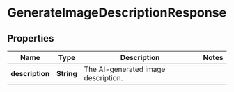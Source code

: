 

# GenerateImageDescriptionResponse


## Properties

| Name | Type | Description | Notes |
|------------ | ------------- | ------------- | -------------|
|**description** | **String** | The AI-generated image description. |  |



